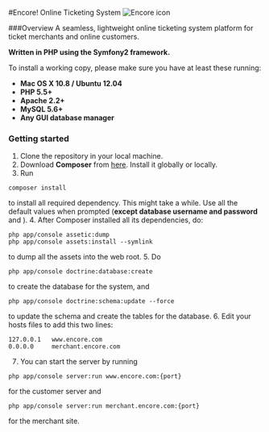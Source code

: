 #Encore! Online Ticketing System
![Encore icon](http://i.imgur.com/BDSz61V.png)

###Overview
A seamless, lightweight online ticketing system platform for ticket merchants and online customers.

**Written in PHP using the Symfony2 framework.**

To install a working copy, please make sure you have at least these running:

*	**Mac OS X 10.8 / Ubuntu 12.04**
*	**PHP 5.5+**
*	**Apache 2.2+**
*	**MySQL 5.6+**
*	**Any GUI database manager**

### Getting started
1.	Clone the repository in your local machine.
2.	Download **Composer** from [here](http://getcomposer.org/). Install it globally or locally.
3.	Run

```
composer install
```
to install all required dependency. This might take a while. Use all the default values when prompted (__except database username and password__ and ).
4. After Composer installed all its dependencies,
do:

```
php app/console assetic:dump
php app/console assets:install --symlink
```

to dump all the assets into the web root.
5.	Do

```
php app/console doctrine:database:create
```

to create the database for the system,
and

```
php app/console doctrine:schema:update --force
```

to update the schema and create the tables for the database.
6.	Edit your hosts files to add this two lines:

```
127.0.0.1	www.encore.com
0.0.0.0     merchant.encore.com
```
7.	You can start the server by running

```
php app/console server:run www.encore.com:{port}
```

for the customer server 
and 

```
php app/console server:run merchant.encore.com:{port}
```

for the merchant site.


